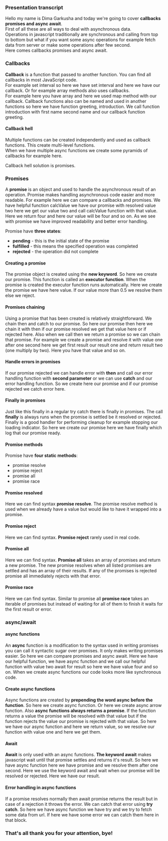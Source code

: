 ### Presentation transcript

Hello my name is Dima Garkusha and today we're going to cover **callbacks promises and async await**.  
First of all these are all ways to deal with asynchronous data.  
Operations in javascript traditionally are synchronous and calling from top to bottom but what if you want some async 
operations for example fetch data from server or make some operations after few second.  
Here comes callbacks promises and async await.  

### Callbacks

**Callback** is a function that passed to another function. You can find all callbacks in most JavaScript code.  
For example set interval so here we have set interval and here we have our callback. Or for example array methods also uses callbacks.  
For example here you have array and here we used map method with our callback. Callback functions also can be named
and used in another functions so here we have function greeting, introduction. We call function introduction with first
name second name and our callback function greeting.  

#### Callback hell 
Multiple functions can be created independently and used as callback functions. This create multi-level functions.  
When we have multiple async functions we create some pyramids of callbacks for example here.  

Callback hell solution is promises. 

### Promises

A **promise** is an object and used to handle the asynchronous result of an operation. Promise makes handling asynchronous code
easier and more readable. For example here we can compare a callbacks and promises. We have helpful function calcValue we have our
promise with resolved value two here we get our value two and call calcValue function with that value. Here we return four
and here our value will be four and so on. As we see with promise we have improved readability and better error handling.  

Promise have **three states**:
- **pending** - this is the initial state of the promise
- **fulfilled** - this means the specified operation was completed
- **rejected** - the operation did not complete

#### Creating a promise

The promise object is created using the **new keyword**. So here we create our promise. This function is called an **executor function**.
When the promise is created the executor function runs automatically. Here we create the promise we have here value.
If our value more than 0.5 we resolve them else we reject.

#### Promises chaining

Using a promise that has been created is relatively straightforward. We chain then and catch to our promise.
So here our promise then here we chain it with then if our promise resolved we get that value here or if rejected here.
Also when we call then we return a promise so we can chain that promise. For example we create a promise and resolve it with
value one after one second here we get first result our result one and return result two (one multiply by two).
Here you have that value and so on. 

#### Handle errors in promises

If our promise rejected we can handle error with **then** and call our error handling function with **second parameter**
or we can use **catch** and our error handling function. So we create here our promise and if our promise rejected
we catch error here.

#### Finally in promises

Just like this finally in a regular try catch there is finally in promises. The call **finally** is always runs when the promise
is settled be it resolved or rejected. Finally is a good handler for performing cleanup for example stopping our loading indicator.
So here we create our promise here we have finally which log that our promise ready.

#### Promise methods

Promise have **four static methods**:
- promise resolve
- promise reject
- promise all
- promise race

#### Promise resolved

Here we can find syntax **promise resolve**. The promise resolve method is used when we already have a value but would like to have
it wrapped into a promise.

#### Promise reject

Here we can find syntax. **Promise reject** rarely used in real code.

#### Promise all

Here we can find syntax. **Promise all** takes an array of promises and return a new promise. The new promise resolves
when all listed promises are settled and has an array of their results. If any of the promises is rejected promise all
immediately rejects with that error.

#### Promise race

Here we can find syntax. Similar to promise all **promise race** takes an iterable of promises but instead of waiting
for all of them to finish it waits for the first result or error.

### async/await

#### async functions

An **async** function is a modification to the syntax used in writing promises you can call it syntactic sugar over
promises. It only makes writing promises easier. So here we can compare promises and async await. Here we have
our helpful function, we have async function and we call our helpful function with value two await for result
so here we have value four and so on. When we create async functions our code looks more like synchronous code.

#### Create async functions

Async functions are created by **prepending the word async before the function**. So here we create async function.
Or here we create async arrow function. Also **async functions always returns a promise**. If the function returns a
value the promise will be resolved with that value but if the function rejects the value our promise is rejected with that value.
So here we have our async function and here we return value, so we resolve our function with value one and here we get them.

#### Await

**Await** is only used with an async functions. **The keyword await** makes javascript wait until that promise settles and
returns it's result. So here we have async function here we have promise and we resolve them after one second.
Here we use the keyword await and wait when our promise will be resolved or rejected. Here we have our result.

#### Error handling in async functions

If a promise resolves normally then await promise returns the result but in case of a rejection it throws the error.
We can catch that error using **try catch**. So here we have async function we have try and we try to fetch some data from url.
If here we have some error we can catch them here in that block.

### That's all thank you for your attention, bye!
